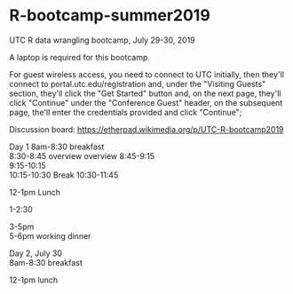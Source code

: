 # R-bootcamp-summer2019
UTC R data wrangling bootcamp, July 29-30, 2019

A laptop is required for this bootcamp. 

For guest wireless access, you need to connect to UTC initially, then they'll connect to portal.utc.edu/registration and, under the "Visiting Guests" section, they'll click the "Get Started" button and, on the next page, they'll click "Continue" under the "Conference Guest" header, on the subsequent page, the'll enter the credentials provided and click "Continue"; 

Discussion board:
https://etherpad.wikimedia.org/p/UTC-R-bootcamp2019

Day 1
8am-8:30 breakfast	
8:30-8:45 overview	overview
8:45-9:15	
9:15-10:15	
10:15-10:30 Break
10:30-11:45	
	
12-1pm	Lunch
	
1-2:30	
	

3-5pm	
5-6pm	working dinner
	
Day 2, July 30	
8am-8:30 breakfast	
	

12-1pm	lunch
